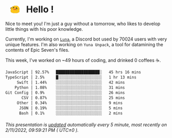 <h1>   <img src="./spoink.gif" style="vertical-align:middle;" width="30px">   Hello ! </h1>

Nice to meet you! I'm just a guy without a tomorrow, who likes to develop little things with his poor knowledge.

Currently, I'm working on <a href='https://github.com/Asgarrrr/Luna'>`Luna`</a>, a Discord bot used by 70024 users with very unique features. I'm also working on `Yuna Unpack`, a tool for datamining the contents of Epic Seven's files.

This week, I've worked on ~49 hours of coding, and drinked 0 coffees ☕.

```
JavaScript │ 92.57%   ███████████████████░   45 hrs 16 mins
TypeScript │ 2.5%     █░░░░░░░░░░░░░░░░░░░   1 hr 13 mins
     Swift │ 1.44%    ░░░░░░░░░░░░░░░░░░░░   42 mins
    Python │ 1.08%    ░░░░░░░░░░░░░░░░░░░░   31 mins
Git Config │ 0.9%     ░░░░░░░░░░░░░░░░░░░░   26 mins
       CSV │ 0.87%    ░░░░░░░░░░░░░░░░░░░░   25 mins
     Other │ 0.34%    ░░░░░░░░░░░░░░░░░░░░   9 mins
      JSON │ 0.19%    ░░░░░░░░░░░░░░░░░░░░   5 mins
      Bash │ 0.1%     ░░░░░░░░░░░░░░░░░░░░   2 mins
```

###### This presentation is [updated](https://github.com/Asgarrrr) automatically every 5 minute, most recently on 2/11/2022, 09:59:21 PM ( UTC±0 ).